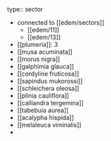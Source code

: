 type:: sector

- connected to [[edem/sectors]]
	- [[edem/11]]
	- [[edem/13]]
- [[plumeria]]: 3
- [[musa acuminata]]
- [[morus nigra]]
- [[galphimia glauca]]
- [[cordyline fruticosa]]
- [[sapindus mukorossi]]
- [[schleichera oleosa]]
- [[plinia cauliflora]]
- [[calliandra tergemina]]
- [[tabebuia aurea]]
- [[acalypha hispida]]
- [[melaleuca viminalis]]
-